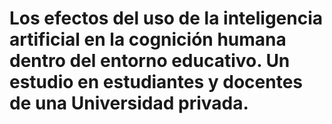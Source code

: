 # Los efectos del uso de la inteligencia artificial en la cognición humana dentro del entorno educativo. Un estudio en estudiantes y docentes de una Universidad privada.
